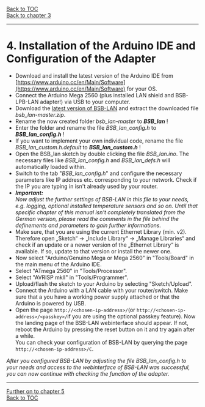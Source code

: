 [Back to TOC](toc.md)  
[Back to chapter 3](chap03.md)    
   
---  

# 4. Installation of the Arduino IDE and Configuration of the Adapter
- Download and install the latest version of the Arduino IDE from [https://www.arduino.cc/en/Main/Software](https://www.arduino.cc/en/Main/Software) for your OS.  
- Connect the Arduino Mega 2560 (plus installed LAN shield and BSB-LPB-LAN adapter!) via USB to your computer.  
- Download the [latest version of BSB-LAN](https://github.com/fredlcore/bsb_lan/archive/master.zip) and extract the downloaded file *bsb_lan-master.zip*.  
- Rename the now created folder *bsb_lan-master* to ***BSB_lan*** !  
- Enter the folder and rename the file *BSB_lan_config.h* to ***BSB_lan_config.h*** !  
- If you want to implement your own individual code, rename the file *BSB_lan_custom.h.default* to ***BSB_lan_custom.h*** !  
- Open the BSB_lan sketch by double clicking the file *BSB_lan.ino*. The necessary files like *BSB_lan_config.h* and *BSB_lan_defs.h* will automatically loaded within.  
- Switch to the tab "*BSB_lan_config.h*" and configure the necessary parameters like IP address etc. corresponding to your network. Check if the IP you are typing in isn't already used by your router.  
- ***Important:***  
*Now adjust the further settings of BSB-LAN in this file to your needs, e.g. logging, optional installed temperature sensors and so on. Until that specific chapter of this manual isn't completely translated from the German version, please read the comments in the file behind the definements and parameters to gain further informations.*   
- Make sure, that you are using the current Ethernet Library (min. v2). Therefore open „Sketch“ → „Include Library“ → „Manage Libraries“ and check if an update or a newer version of the „Ethernet Library“ is available. If so, update to that version or install the newer one.  
- Now select "Arduino/Genuino Mega or Mega 2560" in "Tools/Board" in the main menu of the Arduino IDE.  
- Select "ATmega 2560" in "Tools/Processor".  
- Select "AVRISP mkII" in "Tools/Programmer".  
- Upload/flash the sketch to your Arduino by selecting "Sketch/Upload".  
- Connect the Arduino with a LAN cable with your router/switch. Make sure that a you have a working power supply attached or that the Arduino is powered by USB.    
- Open the page `http://<chosen-ip-address>/`(or `http://<chosen-ip-address>/<passkey>/`if you are using the optional passkey feature). Now the landing page of the BSB-LAN webinterface should appear. If not, reboot the Arduino by pressing the reset button on it and try again after a while.  
You can check your configuration of BSB-LAN by querying the page `http://<chosen-ip-address>/C`.  
   
*After you configured BSB-LAN by adjusting the file BSB_lan_config.h to your needs and access to the webinterface of BSB-LAN was successful, you can now continue with checking the function of the adapter.*  
   
---  
   
[Further on to chapter 5](chap05.md)      
[Back to TOC](toc.md)   
